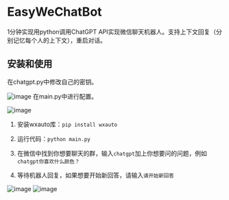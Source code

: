 # EasyWeChatBot
1分钟实现用python调用ChatGPT API实现微信聊天机器人。支持上下文回复（分别记忆每个人的上下文），重启对话。

## 安装和使用

在chatgpt.py中修改自己的密钥。

![image](https://user-images.githubusercontent.com/17672204/222629610-d1390652-b8a7-483e-a7b9-52ec699529fe.png)
在main.py中进行配置。

![image](https://user-images.githubusercontent.com/17672204/222629441-04445459-db13-48c1-90ca-7997170f1620.png)
1. 安装wxauto库：`pip install wxauto`
2. 运行代码：`python main.py`
3. 在微信中找到你想要聊天的群，输入`chatgpt`加上你想要问的问题，例如`chatgpt你喜欢什么颜色？`



4. 等待机器人回复，如果想要开始新回答，请输入`请开始新回答`

![image](https://user-images.githubusercontent.com/17672204/222627909-8b188c45-d09c-49ed-8817-8a6d6866f864.png)
![image](https://user-images.githubusercontent.com/17672204/222628935-14f6aaab-2f1e-4b0a-aebc-7acd79ea25b2.png)

